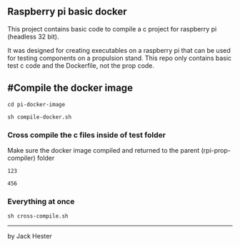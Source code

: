 ## Raspberry pi basic docker

This project contains basic code to compile a c project for raspberry pi (headless 32 bit).

It was designed for creating executables on a raspberry pi that can be used for testing components on a propulsion stand. This repo only contains basic test c code and the Dockerfile, not the prop code.

## #Compile the docker image

``cd pi-docker-image``

``sh compile-docker.sh``

### Cross compile the c files inside of test folder

Make sure the docker image compiled and returned to the parent (rpi-prop-compiler) folder

``123``

``456``

### Everything at once

``sh cross-compile.sh``

---

by Jack Hester